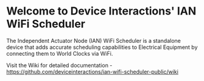 # Welcome to Device Interactions' IAN WiFi Scheduler

The Independent Actuator Node (IAN) WiFi Scheduler is a standalone device that adds accurate scheduling capabilities to Electrical Equipment by connecting them to World Clocks via WiFi.

Visit the Wiki for detailed documentation - https://github.com/deviceinteractions/ian-wifi-scheduler-public/wiki
